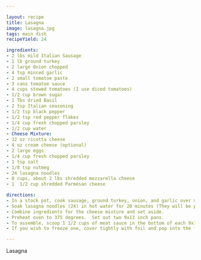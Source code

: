 ```yaml
---

layout: recipe
title: Lasagna
image: lasagna.jpg
tags: main dish
recipeYield: 24 

ingredients:
- 2 lbs mild Italian Sausage
- 1 lb ground turkey
- 2 large Onion chopped
- 4 tsp minced garlic
- 2 small tomatoe paste
- 3 cans tomatoe sauce
- 4 cups stewed tomatoes (I use diced tomatoes)
- 1/2 cup brown sugar
- 1 Tbs dried Basil
- 2 tsp Italian seasoning
- 1/2 tsp black pepper
- 1/2 tsp red pepper flakes
- 1/4 cup fresh chopped parsley
- 1/2 cup water
- Cheese Mixture:
- 32 oz ricotta cheese
- 4 oz cream cheese (optional)
- 2 large eggs
- 1/4 cup fresh chopped parsley
- 1 tsp salt
- 1/8 tsp nutmeg
- 24 lasagna noodles
- 8 cups, about 2 lbs shredded mozzarella cheese
- 1  1/2 cup shredded Parmesan cheese

directions:
- In a stock pot, cook sausage, ground turkey, onion, and garlic over medium heat.  Stir in remaining ingredients listed under meat sauce.  Simmer covered for 1-2 hours, stirring occasionally.   If you are making this the day before you plan to serve you can skip the long simmer time.  The flavors will meld together as it sits in the fridge, even if you have already assembled the lasagna.
- Soak lasagna noodles (24) in hot water for 20 minutes (They will be partially cooked, soft but firm enough that they don't get soggy while baking).
- Combine ingredients for the cheese mixture and set aside.
- Preheat oven to 375 degrees.  Set out two 9x13 inch pans.
- To assemble, scoop 1 1/2 cups of meat sauce in the bottom of each 9x13 inch pan.  Lay down 6 noodles lengthwise over sauce and spread 1/4 of total cheese mixture in each pan.  (This will use half of the cheese mixture.)  Next sprinkle 1 1/2 cups mozzarella and 1/4 cup Parmesan on top, per pan. (Or desired amount of cheese) Repeat layers and top with remaining mozzerella and Parmesan cheese.  Cover with foil and bake for 1-1.5 hours.  The time will vary depending on if you bake both at once.  For last 15 minutes, remove foil and allow cheese to crisp up on top.  Let lasagna cool or 10 minutes before slicing.
- If you wish to freeze one, cover tightly with foil and pop into the freezer without baking.  Remove from freezer the night before you wish to serve it and let it thaw in fridge.  Bake covered in foil for approximately 1-1.5 hours.  If it is slightly frozen it will take longer of course.

---
```


Lasagna